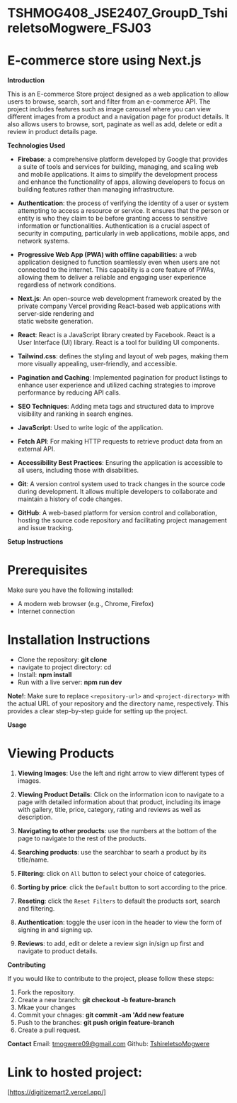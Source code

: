 # TSHMOG408_JSE2407_GroupD_TshireletsoMogwere_FSJ03

# E-commerce store using Next.js

**Introduction**

This is an E-commerce Store project designed as a web application to allow users to browse, search, sort and filter from an e-commerce API. The project includes features such as image carousel where you can view different images from a product and a navigation page for product details. It also allows users to browse, sort, paginate as well as add, delete or edit a review in product details page.

**Technologies Used**

- **Firebase**: a comprehensive platform developed by Google that provides a suite of tools and services for building, managing, and scaling web and mobile applications. It aims to simplify the development process and enhance the functionality of apps, allowing developers to focus on building features rather than managing infrastructure. 

- **Authentication**: the process of verifying the identity of a user or system attempting to access a resource or service. It ensures that the person or entity is who they claim to be before granting access to sensitive information or functionalities. Authentication is a crucial aspect of security in computing, particularly in web applications, mobile apps, and network systems.

- **Progressive Web App (PWA) with offline capabilities**: a web application designed to function seamlessly even when users are not connected to the internet. This capability is a core feature of PWAs, allowing them to deliver a reliable and engaging user experience regardless of network conditions.

- **Next.js**: An open-source web development framework created by the private company Vercel providing React-based web applications with server-side rendering and  
   static website generation.

- **React**: React is a JavaScript library created by Facebook. React is a User Interface (UI) library. React is a tool for building UI components.

- **Tailwind.css**: defines the styling and layout of web pages, making them more visually appealing, user-friendly, and accessible.

- **Pagination and Caching**: Implemented pagination for product listings to enhance user experience and utilized caching strategies to improve performance by
  reducing API calls.

- **SEO Techniques**: Adding meta tags and structured data to improve visibility and ranking in search engines.

- **JavaScript**: Used to write logic of the application.

- **Fetch API**: For making HTTP requests to retrieve product data from an external API.

- **Accessibility Best Practices**: Ensuring the application is accessible to all users, including those with disabilities.

- **Git**: A version control system used to track changes in the source code during development. It allows multiple developers to collaborate and maintain a history of code changes.

- **GitHub**: A web-based platform for version control and collaboration, hosting the source code repository and facilitating project management and issue tracking.

**Setup Instructions**

# Prerequisites

Make sure you have the following installed:

- A modern web browser (e.g., Chrome, Firefox)
- Internet connection

# Installation Instructions

- Clone the repository: **git clone <repository-url>**
- navigate to project directory: cd <project-directory>
- Install: **npm install**
- Run with a live server: **npm run dev**

**Note!**:
Make sure to replace `<repository-url>` and `<project-directory>` with the actual URL of your repository and the directory name, respectively. This provides a clear step-by-step guide for setting up the project.

**Usage**

# Viewing Products

1. **Viewing Images**: Use the left and right arrow to view different types of images.

2. **Viewing Product Details**: Click on the information icon to navigate to a page with detailed information about that product, including its image with gallery, title, price, category, rating and reviews as well as description.

3. **Navigating to other products**: use the numbers at the bottom of the page to navigate to the rest of the products.

4. **Searching products**: use the searchbar to searh a product by its title/name.

5. **Filtering**: click on `All` button to select your choice of categories.

6. **Sorting by price**: click the `Default` button to sort according to the price.

7. **Reseting**: click the `Reset Filters` to default the products sort, search and filtering.

9. **Authentication**: toggle the user icon in the header to view the form of signing in and signing up. 

8. **Reviews**: to add, edit or delete a review sign in/sign up first and navigate to product details.

**Contributing**

If you would like to contribute to the project, please follow these steps:

1. Fork the repository.
2. Create a new branch: **git checkout -b feature-branch**
3. Mkae your changes
4. Commit your chnages: **git commit -am 'Add new feature**
5. Push to the branches: **git push origin feature-branch**
6. Create a pull request.

**Contact**
Email: [tmogwere09@gmail.com](mailto:tmogwere09@gmail.com)
Github: [TshireletsoMogwere](https://github.com/TshireletsoMogwere)

# Link to hosted project: 
[https://digitizemart2.vercel.app/]